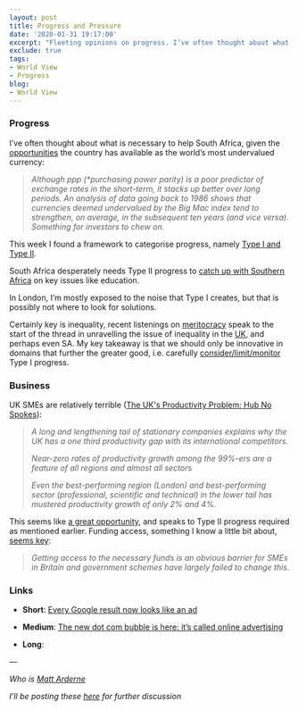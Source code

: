 ```yaml
---
layout: post
title: Progress and Pressure
date: '2020-01-31 19:17:00'
excerpt: "Fleeting opinions on progress. I’ve often thought about what is necessary to help South Africa, given the opportunities the country has available as the world’s most undervalued currency. Although ppp (*purchasing power parity) is a poor predictor of exchange rates in the short-term, it stacks up better over long periods."
exclude: true
tags:
- World View
- Progress
blog:
- World View
---
```



### **Progress**

I’ve often thought about what is necessary to help South Africa, given the [opportunities](https://www.businessinsider.co.za/the-rand-big-mac-index-2020-1) the country has available as the world’s most undervalued currency:

> _Although ppp (*purchasing power parity) is a poor predictor of exchange rates in the short-term, it stacks up better over long periods. An analysis of data going back to 1986 shows that currencies deemed undervalued by the Big Mac index tend to strengthen, on average, in the subsequent ten years (and vice versa). Something for investors to chew on._

This week I found a framework to categorise progress, namely [Type I and Type II](https://benjaminreinhardt.com/type-I-and-type-II-progress).

South Africa desperately needs Type II progress to [catch up with Southern Africa](https://www.economist.com/middle-east-and-africa/2017/01/07/south-africa-has-one-of-the-worlds-worst-education-systems) on key issues like education.

In London, I’m mostly exposed to the noise that Type I creates, but that is possibly not where to look for solutions.

Certainly key is inequality, recent listenings on [meritocracy](https://podcasts.apple.com/us/podcast/when-meritocracy-wins-everybody-loses/id1081584611?i=1000450823662) speak to the start of the thread in unravelling the issue of inequality in the [UK](https://www.tbwns.com/2019/12/23/the-bears-lair-towards-a-working-class-tory-britain/), and perhaps even SA. My key takeaway is that we should only be innovative in domains that further the greater good, i.e. carefully [consider/limit/monitor](https://duckduckgo.com/?q=eu+facial+recognition+ban&t=ffab&iar=news&ia=news) Type I progress.

### **Business**

UK SMEs are relatively terrible ([The UK's Productivity Problem: Hub No Spokes](https://www.bankofengland.co.uk/speech/2018/andy-haldane-academy-of-social-sciences-annual-lecture-2018)):

> _A long and lengthening tail of stationary companies explains why the UK has a one third productivity gap with its international competitors._
> 
> _Near-zero rates of productivity growth among the 99%-ers are a feature of all regions and almost all sectors_
> 
> _Even the best-performing region (London) and best-performing sector (professional, scientific and technical) in the lower tail has mustered productivity growth of only 2% and 4%._

This seems like [a great opportunity](https://www.indexventures.com/perspectives/long-neglected-smes-are-new-target-startups/), and speaks to Type II progress required as mentioned earlier. Funding access, something I know a little bit about, [seems key](https://www.merchantsavvy.co.uk/uk-sme-data-stats-charts/):

> _Getting access to the necessary funds is an obvious barrier for SMEs in Britain and government schemes have largely failed to change this._

### Links

*   **Short**: [Every Google result now looks like an ad](https://twitter.com/craigmod/status/1219644556003565568)

*   **Medium**: [The new dot com bubble is here: it’s called online advertising](https://thecorrespondent.com/100/the-new-dot-com-bubble-is-here-its-called-online-advertising/13228924500-22d5fd24)

*   **Long**:

—

_Who is [Matt Arderne](https://rdrn.dev/)_

_I’ll be posting these [here](https://www.linkedin.com/in/m-ard/detail/recent-activity/shares/) for further discussion_